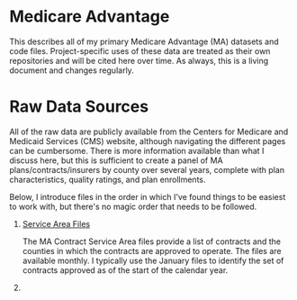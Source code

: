 # Medicare Advantage
This describes all of my primary Medicare Advantage (MA) datasets and code files. Project-specific uses of these data are treated as their own repositories and will be cited here over time. As always, this is a living document and changes regularly.

# Raw Data Sources
All of the raw data are publicly available from the Centers for Medicare and Medicaid Services (CMS) website, although navigating the different pages can be cumbersome. There is more information available than what I discuss here, but this is sufficient to create a panel of MA plans/contracts/insurers by county over several years, complete with plan characteristics, quality ratings, and plan enrollments.

Below, I introduce files in the order in which I've found things to be easiest to work with, but there's no magic order that needs to be followed. 

1. [Service Area Files](https://www.cms.gov/Research-Statistics-Data-and-Systems/Statistics-Trends-and-Reports/MCRAdvPartDEnrolData/MA-Contract-Service-Area-by-State-County.html)

   The MA Contract Service Area files provide a list of contracts and the counties in which the contracts are approved to operate. The files are available monthly. I typically use the January files to identify the set of contracts approved as of the start of the calendar year.
   
2. 

